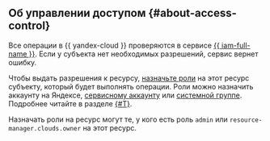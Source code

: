 ## Об управлении доступом {#about-access-control}

Все операции в {{ yandex-cloud }} проверяются в сервисе [{{ iam-full-name }}](../iam/). Если у субъекта нет необходимых разрешений, сервис вернет ошибку.


Чтобы выдать разрешения к ресурсу, [назначьте роли](../../iam/operations/roles/grant.md) на этот ресурс субъекту, который будет выполнять операции. Роли можно назначить аккаунту на Яндексе, [сервисному аккаунту](../../iam/concepts/users/service-accounts.md) или [системной группе](../../iam/concepts/access-control/system-group.md). Подробнее читайте в разделе [{#T}](../../iam/concepts/access-control/index.md).


Назначать роли на ресурс могут те, у кого есть роль `admin` или `resource-manager.clouds.owner` на этот ресурс.